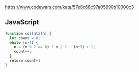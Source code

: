 https://www.codewars.com/kata/57e8c68c97a05990b10000c3

## JavaScript
```js
function collatz(n) {
  let count = 0;
  while (n>1) {
    n = (n % 2 == 0) ? n / 2 : (n*3) + 1;
    count++;
  }
  return count+1
}
```